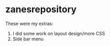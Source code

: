 # zanesrepository

These were my extras:
  1. I did some work on layout design/more CSS
  2. Side bar menu
